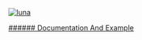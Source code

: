 [![luna](https://github.com/user-attachments/assets/c0e73e67-0595-4872-919d-5f2329293186)](https://discord.com/channels/1123950497347424357/1306516017262104637)

[###### Documentation And Example](https://github.com/Nebula-Softworks/Luna-Interface-Suite/blob/main/Documentation.md)
